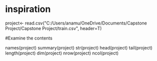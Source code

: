 # inspiration

project<- read.csv("C:/Users/anamu/OneDrive/Documents/Capstone Project/Capstone Project/train.csv",  header=T)

#Examine the contents

names(project) 
summary(project)
str(project)
head(project)
tail(project)
length(project)
dim(project)
nrow(project)
ncol(project)

